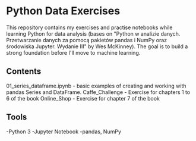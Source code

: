 # Python Data Exercises
This repository contains my exercises and practise notebooks while learning Python for data analysis (bases on "Python w analizie danych. Przetwarzanie danych za pomocą pakietów pandas i NumPy oraz środowiska Jupyter. Wydanie III" by Wes McKinney).
The goal is to build a strong foundation before I'll move to machine learning.

## Contents
01_series_dataframe.ipynb - basic examples of creating and working with pandas Series and DataFrame.
Caffe_Challenge - Exercise for chapters 1 to 6 of the book
Online_Shop - Exercise for chapter 7 of the book

## Tools
-Python 3
-Jupyter Notebook
-pandas, NumPy
